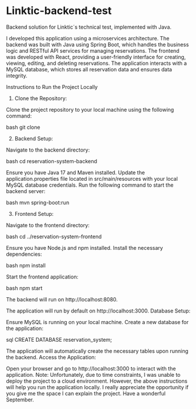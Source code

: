 # Linktic-backend-test
Backend solution for Linktic´s technical test, implemented with Java. 

I developed this application using a microservices architecture. The backend was built with Java using Spring Boot, which handles the business logic and RESTful API services for managing reservations. The frontend was developed with React, providing a user-friendly interface for creating, viewing, editing, and deleting reservations. The application interacts with a MySQL database, which stores all reservation data and ensures data integrity.

Instructions to Run the Project Locally
1. Clone the Repository:

Clone the project repository to your local machine using the following command:

bash
git clone <repository-url>

2. Backend Setup:

Navigate to the backend directory:

bash
cd reservation-system-backend

Ensure you have Java 17 and Maven installed.
Update the application.properties file located in src/main/resources with your local MySQL database credentials.
Run the following command to start the backend server:

bash
mvn spring-boot:run

3. Frontend Setup:

Navigate to the frontend directory:

bash
cd ../reservation-system-frontend

Ensure you have Node.js and npm installed.
Install the necessary dependencies:

bash
npm install

Start the frontend application:

bash
npm start

The backend will run on http://localhost:8080.

The application will run by default on http://localhost:3000.
Database Setup:

Ensure MySQL is running on your local machine.
Create a new database for the application:

sql
CREATE DATABASE reservation_system;

The application will automatically create the necessary tables upon running the backend.
Access the Application:

Open your browser and go to http://localhost:3000 to interact with the application.
Note:
Unfortunately, due to time constraints, I was unable to deploy the project to a cloud environment. However, the above instructions will help you run the application locally. I really appreciate the opportunity if you give me the space I can explain the project. Have a wonderful September.
